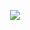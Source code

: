 <p align="center">
  <img src="https://user-images.githubusercontent.com/96204940/218211776-a3e92cd9-3db8-4620-8970-5792ed3c7312.png"/>
</p>

